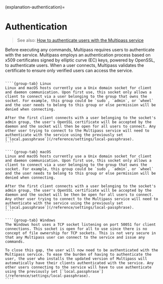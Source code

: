 (explanation-authentication)=
# Authentication

> See also: [How to authenticate users with the Multipass service](how-to-guides-customise-multipass-authenticate-users-with-the-multipass-service)

Before executing any commands, Multipass requires users to authenticate with the service. Multipass employs an authentication process based on x509 certificates signed by elliptic curve (EC) keys, powered by OpenSSL, to authenticate users. When a user connects, Multipass validates the certificate to ensure only verified users can access the service.

`````{tabs}

````{group-tab} Linux
Linux and macOS hosts currently use a Unix domain socket for client and daemon communication. Upon first use, this socket only allows a client to connect via a user belonging to the group that owns the socket. For example, this group could be `sudo`, `admin`, or `wheel` and the user needs to belong to this group or else permission will be denied when connecting.

After the first client connects with a user belonging to the socket's admin group, the user's OpenSSL certificate will be accepted by the daemon and the socket will then be open for all users to connect. Any other user trying to connect to the Multipass service will need to authenticate with the service using the previously set [`local.passphrase`](/reference/settings/local-passphrase).
````

````{group-tab} macOS
Linux and macOS hosts currently use a Unix domain socket for client and daemon communication. Upon first use, this socket only allows a client to connect via a user belonging to the group that owns the socket. For example, this group could be `sudo`, `admin`, or `wheel` and the user needs to belong to this group or else permission will be denied when connecting.

After the first client connects with a user belonging to the socket's admin group, the user's OpenSSL certificate will be accepted by the daemon and the socket will be then be open for all users to connect. Any other user trying to connect to the Multipass service will need to authenticate with the service using the previously set [`local.passphrase`](/reference/settings/local-passphrase).
````

````{group-tab} Windows
The Windows host uses a TCP socket listening on port 50051 for client connections. This socket is open for all to use since there is no concept of file ownership for TCP sockets. This is not very secure in that any Multipass user can connect to the service and issue any commands.

To close this gap, the user will now need to be authenticated with the Multipass service. To ease the burden of having to authenticate the user, the user who installs the updated version of Multipass will automatically have their clients authenticated with the service. Any other users connecting to the service will have to use authenticate using the previously set [`local.passphrase`](/reference/settings/local-passphrase).
````

`````
